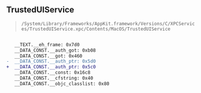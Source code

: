 ## TrustedUIService

> `/System/Library/Frameworks/AppKit.framework/Versions/C/XPCServices/TrustedUIService.xpc/Contents/MacOS/TrustedUIService`

```diff

   __TEXT.__eh_frame: 0x7d0
   __DATA_CONST.__auth_got: 0xb08
   __DATA_CONST.__got: 0x460
-  __DATA_CONST.__auth_ptr: 0x5d0
+  __DATA_CONST.__auth_ptr: 0x5c0
   __DATA_CONST.__const: 0x16c8
   __DATA_CONST.__cfstring: 0x40
   __DATA_CONST.__objc_classlist: 0x80

```
